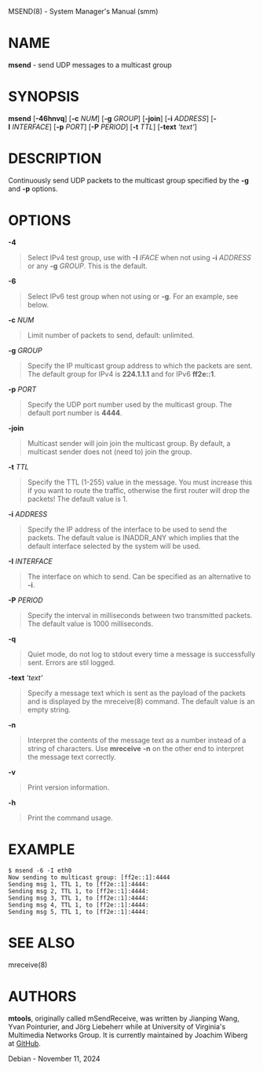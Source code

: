 MSEND(8) - System Manager's Manual (smm)

# NAME

**msend** - send UDP messages to a multicast group

# SYNOPSIS

**msend**
\[**-46hnvq**]
\[**-c**&nbsp;*NUM*]
\[**-g**&nbsp;*GROUP*]
\[**-join**]
\[**-i**&nbsp;*ADDRESS*]
\[**-I**&nbsp;*INTERFACE*]
\[**-p**&nbsp;*PORT*]
\[**-P**&nbsp;*PERIOD*]
\[**-t**&nbsp;*TTL*]
\[**-text**&nbsp;*'text'*]

# DESCRIPTION

Continuously send UDP packets to the multicast group specified by the
**-g**
and
**-p**
options.

# OPTIONS

**-4**

> Select IPv4 test group, use with
> **-I** *IFACE*
> when not using
> **-i** *ADDRESS*
> or any
> **-g** *GROUP*.
> This is the default.

**-6**

> Select IPv6 test group when not using
> or
> **-g**.
> For an example, see below.

**-c** *NUM*

> Limit number of packets to send, default: unlimited.

**-g** *GROUP*

> Specify the IP multicast group address to which the packets are sent.
> The default group for IPv4 is
> **224.1.1.1**
> and for IPv6
> **ff2e::1**.

**-p** *PORT*

> Specify the UDP port number used by the multicast group.  The default
> port number is
> **4444**.

**-join**

> Multicast sender will join join the multicast group.  By default, a
> multicast sender does not (need to) join the group.

**-t** *TTL*

> Specify the TTL (1-255) value in the message.  You must increase this if
> you want to route the traffic, otherwise the first router will drop the
> packets!  The default value is 1.

**-i** *ADDRESS*

> Specify the IP address of the interface to be used to send the packets.
> The default value is INADDR\_ANY which implies that the default interface
> selected by the system will be used.

**-I** *INTERFACE*

> The interface on which to send.  Can be specified as an alternative to
> **-i**.

**-P** *PERIOD*

> Specify the interval in milliseconds between two transmitted packets.
> The default value is 1000 milliseconds.

**-q**

> Quiet mode, do not log to stdout every time a message is successfully
> sent.  Errors are stil logged.

**-text** *'text'*

> Specify a message text which is sent as the payload of the packets and
> is displayed by the
> mreceive(8)
> command.  The default value is an empty string.

**-n**

> Interpret the contents of the message text as a number instead of a
> string of characters.  Use
> **mreceive**
> **-n**
> on the other end to interpret the message text correctly.

**-v**

> Print version information.

**-h**

> Print the command usage.

# EXAMPLE

	$ msend -6 -I eth0
	Now sending to multicast group: [ff2e::1]:4444
	Sending msg 1, TTL 1, to [ff2e::1]:4444:
	Sending msg 2, TTL 1, to [ff2e::1]:4444:
	Sending msg 3, TTL 1, to [ff2e::1]:4444:
	Sending msg 4, TTL 1, to [ff2e::1]:4444:
	Sending msg 5, TTL 1, to [ff2e::1]:4444:

# SEE ALSO

mreceive(8)

# AUTHORS

**mtools**,
originally called mSendReceive, was written by
Jianping Wang,
Yvan Pointurier,
and
J&#246;rg Liebeherr
while at University of Virginia's Multimedia Networks Group.  It is
currently maintained by
Joachim Wiberg
at
[GitHub](https://github.com/troglobit/mtools).

Debian - November 11, 2024
